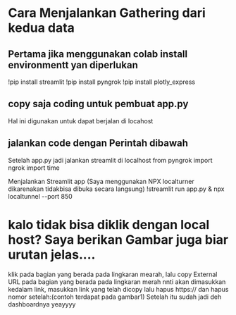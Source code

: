 # Cara Menjalankan Gathering dari kedua data
## Pertama jika menggunakan colab install environmentt yan diperlukan
!pip install streamlit
!pip install pyngrok
!pip install plotly_express
## copy saja coding untuk pembuat app.py
Hal ini digunakan untuk dapat berjalan di locahost

## jalankan code dengan Perintah dibawah
Setelah app.py jadi jalankan streamlit di localhost
from pyngrok import ngrok
import time

Menjalankan Streamlit app (Saya menggunakan NPX localturner dikarenakan tidakbisa dibuka secara langsung)
!streamlit run app.py & npx localtunnel --port 850

# kalo tidak bisa diklik dengan local host? Saya berikan Gambar juga biar urutan jelas....
klik pada bagian yang berada pada lingkaran mearah, lalu copy External URL
pada bagian yang berada pada lingkaran merah nnti akan dimasukkan kedalam link, masukkan link yang telah dicopy lalu hapus https:// dan hapus nomor setelah:(contoh terdapat pada gambar1)
Setelah itu sudah jadi deh dashboardnya 
yeayyyy
